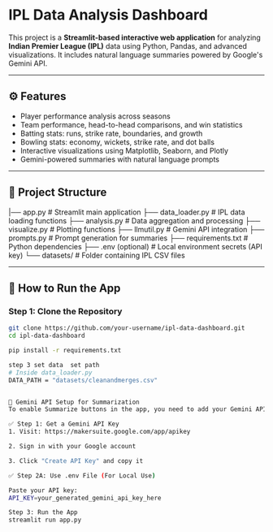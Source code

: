# IPL Data Analysis Dashboard

This project is a **Streamlit-based interactive web application** for analyzing **Indian Premier League (IPL)** data using Python, Pandas, and advanced visualizations. It includes natural language summaries powered by Google's Gemini API.

---

## ⚙️ Features

- Player performance analysis across seasons
- Team performance, head-to-head comparisons, and win statistics
- Batting stats: runs, strike rate, boundaries, and growth
- Bowling stats: economy, wickets, strike rate, and dot balls
- Interactive visualizations using Matplotlib, Seaborn, and Plotly
- Gemini-powered summaries with natural language prompts

---

## 📁 Project Structure

|── app.py # Streamlit main application
├── data_loader.py # IPL data loading functions
├── analysis.py # Data aggregation and processing
├── visualize.py # Plotting functions
├── llmutil.py # Gemini API integration
├── prompts.py # Prompt generation for summaries
├── requirements.txt # Python dependencies
├── .env (optional) # Local environment secrets (API key)
└── datasets/ # Folder containing IPL CSV files



---

## 🚀 How to Run the App

### Step 1: Clone the Repository

```bash
git clone https://github.com/your-username/ipl-data-dashboard.git
cd ipl-data-dashboard

pip install -r requirements.txt

step 3 set data  set path
# Inside data_loader.py
DATA_PATH = "datasets/cleanandmerges.csv"


🔐 Gemini API Setup for Summarization
To enable Summarize buttons in the app, you need to add your Gemini API key.

✅ Step 1: Get a Gemini API Key
1. Visit: https://makersuite.google.com/app/apikey

2. Sign in with your Google account

3. Click "Create API Key" and copy it

✅ Step 2A: Use .env File (For Local Use)

Paste your API key:
API_KEY=your_generated_gemini_api_key_here

Step 3: Run the App
streamlit run app.py
